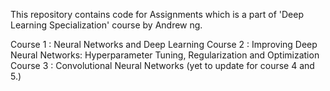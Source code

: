 This repository contains code for Assignments which is a part of 'Deep Learning Specialization' course by Andrew ng.  

Course 1 : Neural Networks and Deep Learning
Course 2 : Improving Deep Neural Networks: Hyperparameter Tuning, Regularization and Optimization
Course 3 : Convolutional Neural Networks
(yet to update for course 4 and 5.)
